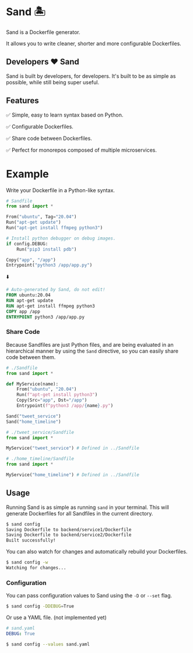 # Sand 🏝
Sand is a Dockerfile generator.

It allows you to write cleaner, shorter and more configurable Dockerfiles.

## Developers ❤️ Sand
Sand is built by developers, for developers. It's built to be as simple as possible, while still being super useful.

## Features
✅ Simple, easy to learn syntax based on Python.

✅ Configurable Dockerfiles. 

✅ Share code between Dockerfiles.

✅ Perfect for monorepos composed of multiple microservices.

# Example
Write your Dockerfile in a Python-like syntax.
```python
# Sandfile
from sand import *

From("ubuntu", Tag="20.04")
Run("apt-get update")
Run("apt-get install ffmpeg python3")

# Install python debugger on debug images.
if config.DEBUG:
    Run("pip3 install pdb")

Copy("app", "/app")
Entrypoint("python3 /app/app.py")
```
⬇️
```dockerfile
# Auto-generated by Sand, do not edit!
FROM ubuntu:20.04
RUN apt-get update
RUN apt-get install ffmpeg python3
COPY app /app
ENTRYPOINT python3 /app/app.py
```

### Share Code
Because Sandfiles are just Python files, and are being evaluated in an hierarchical manner by using the `Sand` directive, so you can easily share code between them.
```python
# ./Sandfile
from sand import *

def MyService(name):
    From("ubuntu", "20.04")
    Run(f"apt-get install python3")
    Copy(Src="app", Dst="/app")
    Entrypoint(f"python3 /app/{name}.py")

Sand("tweet_service")
Sand("home_timeline")
```
```python
# ./tweet_service/Sandfile
from sand import *

MyService("tweet_service") # Defined in ../Sandfile
```

```python
# ./home_timeline/Sandfile
from sand import *

MyService("home_timeline") # Defined in ../Sandfile
```


## Usage
Running Sand is as simple as running `sand` in your terminal.
This will generate Dockerfiles for all Sandfiles in the current directory.
```bash
$ sand config
Saving Dockerfile to backend/service1/Dockerfile
Saving Dockerfile to backend/service2/Dockerfile
Built successfully!
```
You can also watch for changes and automatically rebuild your Dockerfiles.
```bash
$ sand config -w
Watching for changes...
```

### Configuration
You can pass configuration values to Sand using the `-D` or `--set` flag.
```bash
$ sand config -DDEBUG=True
```
Or use a YAML file. (not implemented yet)
```yaml
# sand.yaml
DEBUG: True
```
```bash
$ sand config --values sand.yaml
```

